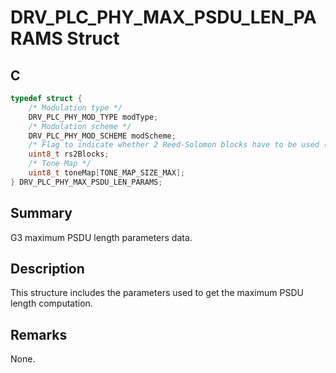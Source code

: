 # DRV_PLC_PHY_MAX_PSDU_LEN_PARAMS Struct

## C

```c
typedef struct {
    /* Modulation type */
    DRV_PLC_PHY_MOD_TYPE modType;
    /* Modulation scheme */
    DRV_PLC_PHY_MOD_SCHEME modScheme;
    /* Flag to indicate whether 2 Reed-Solomon blocks have to be used (only used for FCC) */
    uint8_t rs2Blocks;
    /* Tone Map */
    uint8_t toneMap[TONE_MAP_SIZE_MAX];
} DRV_PLC_PHY_MAX_PSDU_LEN_PARAMS;
```

## Summary

G3 maximum PSDU length parameters data.

## Description

This structure includes the parameters used to get the maximum PSDU length computation.

## Remarks

None.
